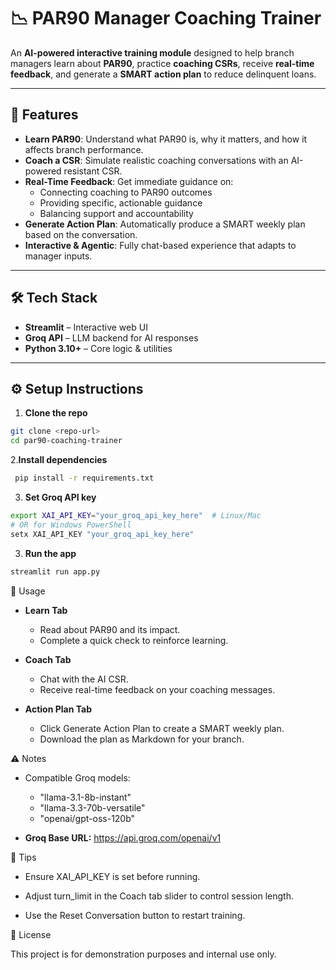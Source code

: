 # 📉 PAR90 Manager Coaching Trainer

An **AI-powered interactive training module** designed to help branch managers learn about **PAR90**, practice **coaching CSRs**, receive **real-time feedback**, and generate a **SMART action plan** to reduce delinquent loans.

---

## 🚀 Features

- **Learn PAR90**: Understand what PAR90 is, why it matters, and how it affects branch performance.  
- **Coach a CSR**: Simulate realistic coaching conversations with an AI-powered resistant CSR.  
- **Real-Time Feedback**: Get immediate guidance on:
  - Connecting coaching to PAR90 outcomes  
  - Providing specific, actionable guidance  
  - Balancing support and accountability  
- **Generate Action Plan**: Automatically produce a SMART weekly plan based on the conversation.  
- **Interactive & Agentic**: Fully chat-based experience that adapts to manager inputs.  

---

## 🛠️ Tech Stack

- **Streamlit** – Interactive web UI  
- **Groq API** – LLM backend for AI responses  
- **Python 3.10+** – Core logic & utilities  

---

## ⚙️ Setup Instructions

1. **Clone the repo**

```bash
git clone <repo-url>
cd par90-coaching-trainer
```

2.**Install dependencies**
```bash
 pip install -r requirements.txt
```
3. **Set Groq API key**
```bash 
export XAI_API_KEY="your_groq_api_key_here"  # Linux/Mac
# OR for Windows PowerShell
setx XAI_API_KEY "your_groq_api_key_here"
```

3. **Run the app**
```bash 
streamlit run app.py
```
🧩 Usage

- **Learn Tab**
  - Read about PAR90 and its impact.
  - Complete a quick check to reinforce learning.

- **Coach Tab**
  - Chat with the AI CSR.
  - Receive real-time feedback on your coaching messages.
    
- **Action Plan Tab**
  - Click Generate Action Plan to create a SMART weekly plan.
  - Download the plan as Markdown for your branch.

⚠️ Notes

- Compatible Groq models:
  - "llama-3.1-8b-instant"
  - "llama-3.3-70b-versatile"
  - "openai/gpt-oss-120b"

- **Groq Base URL:** https://api.groq.com/openai/v1

📌 Tips

- Ensure XAI_API_KEY is set before running.

- Adjust turn_limit in the Coach tab slider to control session length.

- Use the Reset Conversation button to restart training.

📝 License

This project is for demonstration purposes and internal use only.
